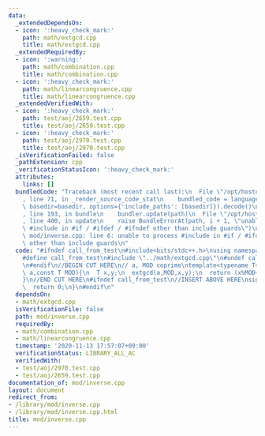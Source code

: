 ```yaml
---
data:
  _extendedDependsOn:
  - icon: ':heavy_check_mark:'
    path: math/extgcd.cpp
    title: math/extgcd.cpp
  _extendedRequiredBy:
  - icon: ':warning:'
    path: math/combination.cpp
    title: math/combination.cpp
  - icon: ':heavy_check_mark:'
    path: math/linearcongruence.cpp
    title: math/linearcongruence.cpp
  _extendedVerifiedWith:
  - icon: ':heavy_check_mark:'
    path: test/aoj/2659.test.cpp
    title: test/aoj/2659.test.cpp
  - icon: ':heavy_check_mark:'
    path: test/aoj/2970.test.cpp
    title: test/aoj/2970.test.cpp
  _isVerificationFailed: false
  _pathExtension: cpp
  _verificationStatusIcon: ':heavy_check_mark:'
  attributes:
    links: []
  bundledCode: "Traceback (most recent call last):\n  File \"/opt/hostedtoolcache/Python/3.9.1/x64/lib/python3.9/site-packages/onlinejudge_verify/documentation/build.py\"\
    , line 71, in _render_source_code_stat\n    bundled_code = language.bundle(stat.path,\
    \ basedir=basedir, options={'include_paths': [basedir]}).decode()\n  File \"/opt/hostedtoolcache/Python/3.9.1/x64/lib/python3.9/site-packages/onlinejudge_verify/languages/cplusplus.py\"\
    , line 193, in bundle\n    bundler.update(path)\n  File \"/opt/hostedtoolcache/Python/3.9.1/x64/lib/python3.9/site-packages/onlinejudge_verify/languages/cplusplus_bundle.py\"\
    , line 400, in update\n    raise BundleErrorAt(path, i + 1, \"unable to process\
    \ #include in #if / #ifdef / #ifndef other than include guards\")\nonlinejudge_verify.languages.cplusplus_bundle.BundleErrorAt:\
    \ mod/inverse.cpp: line 6: unable to process #include in #if / #ifdef / #ifndef\
    \ other than include guards\n"
  code: "#ifndef call_from_test\n#include<bits/stdc++.h>\nusing namespace std;\n\n\
    #define call_from_test\n#include \"../math/extgcd.cpp\"\n#undef call_from_test\n\
    \n#endif\n//BEGIN CUT HERE\n// a, MOD coprime\ntemplate<typename T>\nT mod_inverse(T\
    \ a,const T MOD){\n  T x,y;\n  extgcd(a,MOD,x,y);\n  return (x%MOD+MOD)%MOD;\n\
    }\n//END CUT HERE\n#ifndef call_from_test\n//INSERT ABOVE HERE\nsigned main(){\n\
    \  return 0;\n}\n#endif\n"
  dependsOn:
  - math/extgcd.cpp
  isVerificationFile: false
  path: mod/inverse.cpp
  requiredBy:
  - math/combination.cpp
  - math/linearcongruence.cpp
  timestamp: '2020-11-13 17:57:07+09:00'
  verificationStatus: LIBRARY_ALL_AC
  verifiedWith:
  - test/aoj/2970.test.cpp
  - test/aoj/2659.test.cpp
documentation_of: mod/inverse.cpp
layout: document
redirect_from:
- /library/mod/inverse.cpp
- /library/mod/inverse.cpp.html
title: mod/inverse.cpp
---
```

